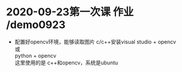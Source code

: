 # 2020-09-23第一次课 作业 /demo0923
- 配置好opencv环境，能够读取图片
c/c++安装visual studio + opencv  
或  
python + opencv  
这里使用的是 c++和opencv，系统是ubuntu

